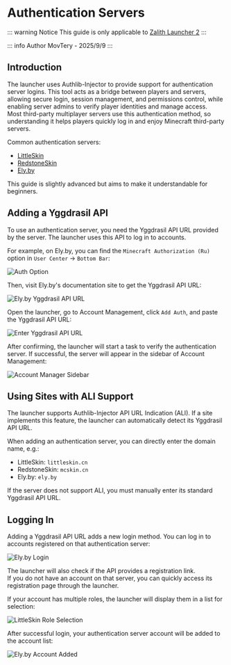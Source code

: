 # Authentication Servers

::: warning Notice
This guide is only applicable to [Zalith Launcher 2](/docs/projects/zl2)
:::

::: info Author
MovTery - 2025/9/9
:::

## Introduction

The launcher uses Authlib-Injector to provide support for authentication server logins. This tool acts as a bridge between players and servers, allowing secure login, session management, and permissions control, while enabling server admins to verify player identities and manage access.  
Most third-party multiplayer servers use this authentication method, so understanding it helps players quickly log in and enjoy Minecraft third-party servers.

Common authentication servers:  
- [LittleSkin](https://littleskin.cn/)
- [RedstoneSkin](https://mcskin.com.cn/)
- [Ely.by](https://ely.by/)

This guide is slightly advanced but aims to make it understandable for beginners.

## Adding a Yggdrasil API

To use an authentication server, you need the Yggdrasil API URL provided by the server. The launcher uses this API to log in to accounts.  

For example, on Ely.by, you can find the `Minecraft Authorization (Ru)` option in `User Center` → `Bottom Bar`:  

![Auth Option](/en/docs/account/auth_server/ely_by_yggdrasil_doc.png)  

Then, visit Ely.by's documentation site to get the Yggdrasil API URL:  

![Ely.by Yggdrasil API URL](/en/docs/account/auth_server/ely_by_yggdrasil_api.png)  

Open the launcher, go to Account Management, click `Add Auth`, and paste the Yggdrasil API URL:  

![Enter Yggdrasil API URL](/en/docs/account/auth_server/write_yggdrasil_api_url.jpg)

After confirming, the launcher will start a task to verify the authentication server. If successful, the server will appear in the sidebar of Account Management:  

![Account Manager Sidebar](/en/docs/account/auth_server/ely_by_login.jpg)

## Using Sites with ALI Support

The launcher supports Authlib-Injector API URL Indication (ALI). If a site implements this feature, the launcher can automatically detect its Yggdrasil API URL.  

When adding an authentication server, you can directly enter the domain name, e.g.:  
- LittleSkin: `littleskin.cn`  
- RedstoneSkin: `mcskin.cn`  
- Ely.by: `ely.by`  

If the server does not support ALI, you must manually enter its standard Yggdrasil API URL.

## Logging In

Adding a Yggdrasil API URL adds a new login method. You can log in to accounts registered on that authentication server:  

![Ely.by Login](/en/docs/account/auth_server/ely_by_login_dialog.png)  

The launcher will also check if the API provides a registration link.  
If you do not have an account on that server, you can quickly access its registration page through the launcher.

If your account has multiple roles, the launcher will display them in a list for selection:  

![LittleSkin Role Selection](/en/docs/account/auth_server/little_skin_select_role.jpg)  

After successful login, your authentication server account will be added to the account list:  

![Ely.by Account Added](/en/docs/account/auth_server/ely_by_account.jpg)
